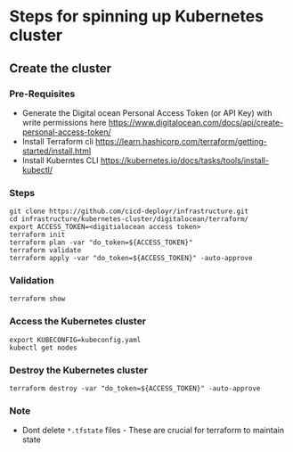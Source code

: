 # Steps for spinning up Kubernetes cluster

## Create the cluster

### Pre-Requisites
* Generate the Digital ocean Personal Access Token (or API Key) with write permissions here https://www.digitalocean.com/docs/api/create-personal-access-token/
* Install Terraform cli https://learn.hashicorp.com/terraform/getting-started/install.html
* Install Kuberntes CLI https://kubernetes.io/docs/tasks/tools/install-kubectl/

### Steps
```
git clone https://github.com/cicd-deployr/infrastructure.git
cd infrastructure/kubernetes-cluster/digitalocean/terraform/
export ACCESS_TOKEN=<digitialocean access token>
terraform init
terraform plan -var "do_token=${ACCESS_TOKEN}"
terraform validate
terraform apply -var "do_token=${ACCESS_TOKEN}" -auto-approve
```

### Validation
```
terraform show
```

### Access the Kubernetes cluster
```
export KUBECONFIG=kubeconfig.yaml
kubectl get nodes
```

### Destroy the Kubernetes cluster
```
terraform destroy -var "do_token=${ACCESS_TOKEN}" -auto-approve
```

### Note
* Dont delete `*.tfstate` files - These are crucial for terraform to maintain state